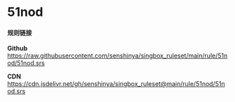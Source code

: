 # 51nod

#### 规则链接

**Github**
https://raw.githubusercontent.com/senshinya/singbox_ruleset/main/rule/51nod/51nod.srs

**CDN**
https://cdn.jsdelivr.net/gh/senshinya/singbox_ruleset@main/rule/51nod/51nod.srs